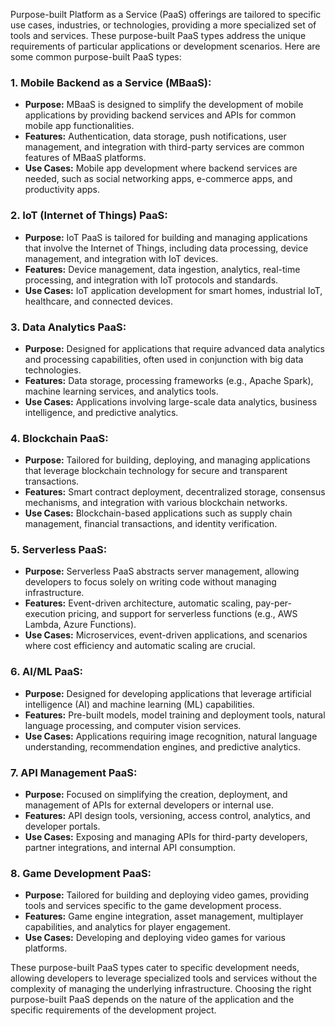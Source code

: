 Purpose-built Platform as a Service (PaaS) offerings are tailored to specific use cases, industries, or technologies, providing a more specialized set of tools and services. These purpose-built PaaS types address the unique requirements of particular applications or development scenarios. Here are some common purpose-built PaaS types:

### 1. **Mobile Backend as a Service (MBaaS):**
   - **Purpose:** MBaaS is designed to simplify the development of mobile applications by providing backend services and APIs for common mobile app functionalities.
   - **Features:** Authentication, data storage, push notifications, user management, and integration with third-party services are common features of MBaaS platforms.
   - **Use Cases:** Mobile app development where backend services are needed, such as social networking apps, e-commerce apps, and productivity apps.

### 2. **IoT (Internet of Things) PaaS:**
   - **Purpose:** IoT PaaS is tailored for building and managing applications that involve the Internet of Things, including data processing, device management, and integration with IoT devices.
   - **Features:** Device management, data ingestion, analytics, real-time processing, and integration with IoT protocols and standards.
   - **Use Cases:** IoT application development for smart homes, industrial IoT, healthcare, and connected devices.

### 3. **Data Analytics PaaS:**
   - **Purpose:** Designed for applications that require advanced data analytics and processing capabilities, often used in conjunction with big data technologies.
   - **Features:** Data storage, processing frameworks (e.g., Apache Spark), machine learning services, and analytics tools.
   - **Use Cases:** Applications involving large-scale data analytics, business intelligence, and predictive analytics.

### 4. **Blockchain PaaS:**
   - **Purpose:** Tailored for building, deploying, and managing applications that leverage blockchain technology for secure and transparent transactions.
   - **Features:** Smart contract deployment, decentralized storage, consensus mechanisms, and integration with various blockchain networks.
   - **Use Cases:** Blockchain-based applications such as supply chain management, financial transactions, and identity verification.

### 5. **Serverless PaaS:**
   - **Purpose:** Serverless PaaS abstracts server management, allowing developers to focus solely on writing code without managing infrastructure.
   - **Features:** Event-driven architecture, automatic scaling, pay-per-execution pricing, and support for serverless functions (e.g., AWS Lambda, Azure Functions).
   - **Use Cases:** Microservices, event-driven applications, and scenarios where cost efficiency and automatic scaling are crucial.

### 6. **AI/ML PaaS:**
   - **Purpose:** Designed for developing applications that leverage artificial intelligence (AI) and machine learning (ML) capabilities.
   - **Features:** Pre-built models, model training and deployment tools, natural language processing, and computer vision services.
   - **Use Cases:** Applications requiring image recognition, natural language understanding, recommendation engines, and predictive analytics.

### 7. **API Management PaaS:**
   - **Purpose:** Focused on simplifying the creation, deployment, and management of APIs for external developers or internal use.
   - **Features:** API design tools, versioning, access control, analytics, and developer portals.
   - **Use Cases:** Exposing and managing APIs for third-party developers, partner integrations, and internal API consumption.

### 8. **Game Development PaaS:**
   - **Purpose:** Tailored for building and deploying video games, providing tools and services specific to the game development process.
   - **Features:** Game engine integration, asset management, multiplayer capabilities, and analytics for player engagement.
   - **Use Cases:** Developing and deploying video games for various platforms.

These purpose-built PaaS types cater to specific development needs, allowing developers to leverage specialized tools and services without the complexity of managing the underlying infrastructure. Choosing the right purpose-built PaaS depends on the nature of the application and the specific requirements of the development project.
